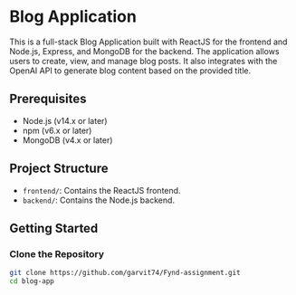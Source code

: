 # Blog Application

This is a full-stack Blog Application built with ReactJS for the frontend and Node.js, Express, and MongoDB for the backend. The application allows users to create, view, and manage blog posts. It also integrates with the OpenAI API to generate blog content based on the provided title.

## Prerequisites

- Node.js (v14.x or later)
- npm (v6.x or later)
- MongoDB (v4.x or later)

## Project Structure

- `frontend/`: Contains the ReactJS frontend.
- `backend/`: Contains the Node.js backend.

## Getting Started

### Clone the Repository

```bash
git clone https://github.com/garvit74/Fynd-assignment.git  
cd blog-app
```

